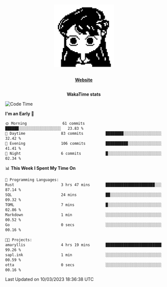 ##

<p align="center">
  <img src="./person.gif" />
</p>

##

<div align="center">
  <p>
    <strong>
    <a href='https://domm.me'>Website</a>
    </strong>
  </p>
</div>

##

<div align="center">
  <p>
    <strong>
    WakaTime stats
    </strong>
  </p>
</div>

<!--START_SECTION:waka-->
![Code Time](http://img.shields.io/badge/Code%20Time-49%20hrs%2024%20mins-blue)

**I'm an Early 🐤** 

```text
🌞 Morning                61 commits          ██████░░░░░░░░░░░░░░░░░░░   23.83 % 
🌆 Daytime                83 commits          ████████░░░░░░░░░░░░░░░░░   32.42 % 
🌃 Evening                106 commits         ██████████░░░░░░░░░░░░░░░   41.41 % 
🌙 Night                  6 commits           █░░░░░░░░░░░░░░░░░░░░░░░░   02.34 % 
```


📊 **This Week I Spent My Time On** 

```text
💬 Programming Languages: 
Rust                     3 hrs 47 mins       ██████████████████████░░░   87.14 % 
SQL                      24 mins             ██░░░░░░░░░░░░░░░░░░░░░░░   09.32 % 
TOML                     7 mins              █░░░░░░░░░░░░░░░░░░░░░░░░   02.86 % 
Markdown                 1 min               ░░░░░░░░░░░░░░░░░░░░░░░░░   00.52 % 
Go                       0 secs              ░░░░░░░░░░░░░░░░░░░░░░░░░   00.16 % 

🐱‍💻 Projects: 
amaryllis                4 hrs 19 mins       █████████████████████████   99.26 % 
sapl.ink                 1 min               ░░░░░░░░░░░░░░░░░░░░░░░░░   00.59 % 
otta                     0 secs              ░░░░░░░░░░░░░░░░░░░░░░░░░   00.16 % 
```


 Last Updated on 10/03/2023 18:36:38 UTC
<!--END_SECTION:waka-->

